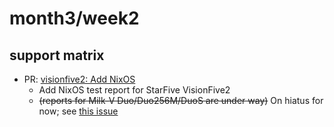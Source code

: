 # month3/week2
## support matrix
- PR: [visionfive2: Add NixOS](https://github.com/ruyisdk/support-matrix/pull/123)
  - Add NixOS test report for StarFive VisionFive2
  - ~~(reports for Milk-V Duo/Duo256M/DuoS are under way)~~ On hiatus for now; see [this issue](https://github.com/ruyisdk/support-matrix/issues/124)

